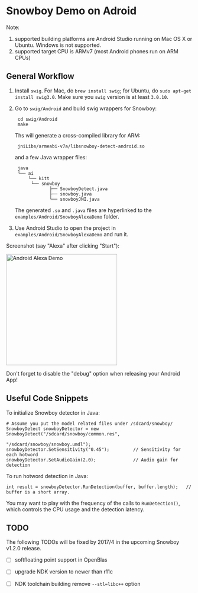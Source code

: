 # Snowboy Demo on Adroid

Note:

1. supported building platforms are Android Studio running on Mac OS X or Ubuntu. Windows is not supported.
2. supported target CPU is ARMv7 (most Android phones run on ARM CPUs)

## General Workflow

1. Install `swig`. For Mac, do `brew install swig`; for Ubuntu, do `sudo apt-get install swig3.0`. Make sure you `swig` version is at least `3.0.10`.

2. Go to `swig/Android` and build swig wrappers for Snowboy:

		cd swig/Android
		make

	Ths will generate a cross-compiled library for ARM:
	
		jniLibs/armeabi-v7a/libsnowboy-detect-android.so

	and a few Java wrapper files:
	
		java
		└── ai
		    └── kitt
       		 └── snowboy
		            ├── SnowboyDetect.java
		            ├── snowboy.java
		            └── snowboyJNI.java

	The generated `.so` and `.java` files are hyperlinked to the `examples/Android/SnowboyAlexaDemo` folder.

3. Use Android Studio to open the project in `examples/Android/SnowboyAlexaDemo` and run it.

Screenshot (say "Alexa" after clicking "Start"):

<img src="https://s3-us-west-2.amazonaws.com/kittai-cdn/Snowboy/SnowboyAlexaDemo-Andriod.jpeg" alt="Android Alexa Demo" width=300 />


Don't forget to disable the "debug" option when releasing your Android App!


## Useful Code Snippets


To initialize Snowboy detector in Java:

    # Assume you put the model related files under /sdcard/snowboy/
    SnowboyDetect snowboyDetector = new SnowboyDetect("/sdcard/snowboy/common.res",
                                                      "/sdcard/snowboy/snowboy.umdl");
    snowboyDetector.SetSensitivity("0.45");         // Sensitivity for each hotword
    snowboyDetector.SetAudioGain(2.0);              // Audio gain for detection

To run hotword detection in Java:

    int result = snowboyDetector.RunDetection(buffer, buffer.length);   // buffer is a short array.

You may want to play with the frequency of the calls to `RunDetection()`, which controls the CPU usage and the detection latency.


## TODO

The following TODOs will be fixed by 2017/4 in the upcoming Snowboy v1.2.0 release.

- [ ] softfloating point support in OpenBlas
- [ ] upgrade NDK version to newer than r11c
- [ ] NDK toolchain building remove `--stl=libc++` option


